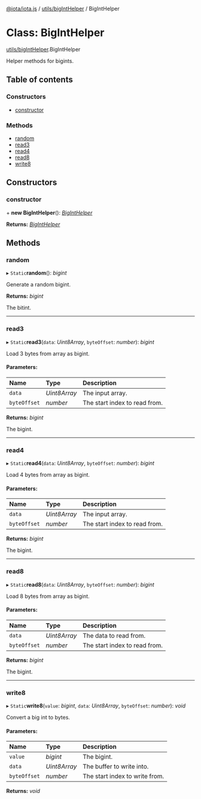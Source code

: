 [@iota/iota.js](../README.md) / [utils/bigIntHelper](../modules/utils_biginthelper.md) / BigIntHelper

# Class: BigIntHelper

[utils/bigIntHelper](../modules/utils_biginthelper.md).BigIntHelper

Helper methods for bigints.

## Table of contents

### Constructors

- [constructor](utils_biginthelper.biginthelper.md#constructor)

### Methods

- [random](utils_biginthelper.biginthelper.md#random)
- [read3](utils_biginthelper.biginthelper.md#read3)
- [read4](utils_biginthelper.biginthelper.md#read4)
- [read8](utils_biginthelper.biginthelper.md#read8)
- [write8](utils_biginthelper.biginthelper.md#write8)

## Constructors

### constructor

\+ **new BigIntHelper**(): [*BigIntHelper*](utils_biginthelper.biginthelper.md)

**Returns:** [*BigIntHelper*](utils_biginthelper.biginthelper.md)

## Methods

### random

▸ `Static`**random**(): *bigint*

Generate a random bigint.

**Returns:** *bigint*

The bitint.

___

### read3

▸ `Static`**read3**(`data`: *Uint8Array*, `byteOffset`: *number*): *bigint*

Load 3 bytes from array as bigint.

#### Parameters:

| Name | Type | Description |
| :------ | :------ | :------ |
| `data` | *Uint8Array* | The input array. |
| `byteOffset` | *number* | The start index to read from. |

**Returns:** *bigint*

The bigint.

___

### read4

▸ `Static`**read4**(`data`: *Uint8Array*, `byteOffset`: *number*): *bigint*

Load 4 bytes from array as bigint.

#### Parameters:

| Name | Type | Description |
| :------ | :------ | :------ |
| `data` | *Uint8Array* | The input array. |
| `byteOffset` | *number* | The start index to read from. |

**Returns:** *bigint*

The bigint.

___

### read8

▸ `Static`**read8**(`data`: *Uint8Array*, `byteOffset`: *number*): *bigint*

Load 8 bytes from array as bigint.

#### Parameters:

| Name | Type | Description |
| :------ | :------ | :------ |
| `data` | *Uint8Array* | The data to read from. |
| `byteOffset` | *number* | The start index to read from. |

**Returns:** *bigint*

The bigint.

___

### write8

▸ `Static`**write8**(`value`: *bigint*, `data`: *Uint8Array*, `byteOffset`: *number*): *void*

Convert a big int to bytes.

#### Parameters:

| Name | Type | Description |
| :------ | :------ | :------ |
| `value` | *bigint* | The bigint. |
| `data` | *Uint8Array* | The buffer to write into. |
| `byteOffset` | *number* | The start index to write from. |

**Returns:** *void*
